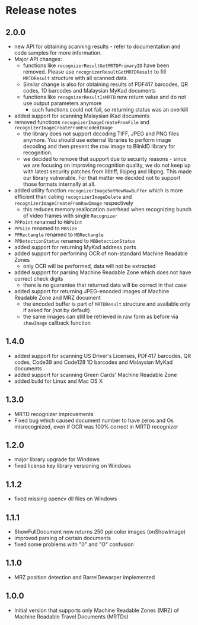 # Release notes

## 2.0.0
- new API for obtaining scanning results - refer to documentation and code samples for more information.
- Major API changes:
	- functions like `recognizerResultGetMRTDPrimaryID` have been removed. Please use `recognizerResultGetMRTDResult` to fill `MRTDResult` structure with all scanned data.
	- Similar change is also for obtaining results of PDF417 barcodes, QR codes, 1D barcodes and Malaysian MyKad documents
	- functions like `recognizerResultIsMRTD` now return value and do not use output parameters anymore
		- such functions could not fail, so returning status was an overkill
- added support for scanning Malaysian iKad documents
- removed functions `recognizerImageCreateFromFile` and `recognizerImageCreateFromEncodedImage`
	- the library does not support decoding TIFF, JPEG and PNG files anymore. You should use external libraries to perform image decoding and then present the raw image to BlinkID library for recognition.
	- we decided to remove that support due to security reasons - since we are focusing on improving recognition quality, we do not keep up with latest security patches from libtiff, libjpeg and libpng. This made our library vulnerable. For that matter we decided not to support those formats internally at all.
- added utility function `recognizerImageSetNewRawBuffer` which is more efficient than calling `recognizerImageDelete` and `recognizerImageCreateFromRawImage` respectively
	- this reduces memory reallocation overhead when recognizing bunch of video frames with single `Recognizer`
- `PPPoint` renamed to `MBPoint`
- `PPSize` renamed to `MBSize`
- `PPRectangle` renamed to `MBRectangle`
- `PPDetectionStatus` renamed to `MBDetectionStatus`
- added support for returning MyKad address parts
- added support for performing OCR of non-standard Machine Readable Zones
	- only OCR will be performed, data will not be extracted
- added support for parsing Machine Readable Zone which does not have correct check digits
	- there is no guarantee that returned data will be correct in that case
- added support for returning JPEG-encoded images of Machine Readable Zone and MRZ document
	- the encoded buffer is part of `MRTDResult` structure and available only if asked for (not by default)
	- the same images can still be retrieved in raw form as before via `showImage` callback function

## 1.4.0
- added support for scanning US Driver's Licenses, PDF417 barcodes, QR codes, Code39 and Code128 1D barcodes and Malaysian MyKad documents
- added support for scanning Green Cards' Machine Readable Zone
- added build for Linux and Mac OS X

## 1.3.0

- MRTD recognizer improvements
- Fixed bug which caused document number to have zeros and Os misrecognized, even if OCR was 100% correct in MRTD recognizer

## 1.2.0

- major library upgrade for Windows
- fixed license key library versioning on Windows

## 1.1.2

- fixed missing opencv dll files on Windows

## 1.1.1

- ShowFullDocument now returns 250 ppi color images (onShowImage)
- improved parsing of certain documents
- fixed some problems with "0" and "O" confusion

## 1.1.0

- MRZ position detection and BarrelDewarper implemented

## 1.0.0

- Initial version that supports only Machine Readable Zones (MRZ) of Machine Readable Travel Documents (MRTDs)
